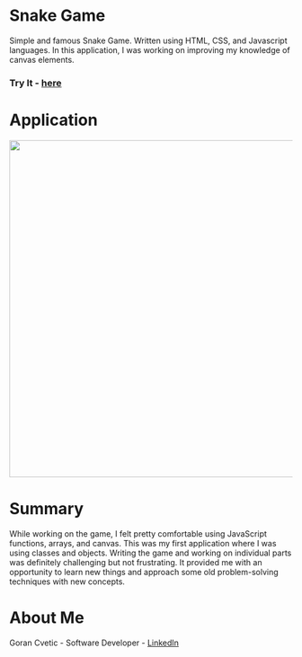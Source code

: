# Snake Game
Simple and famous Snake Game. Written using HTML, CSS, and Javascript languages. In this application, I was working on improving my knowledge of canvas elements.

### Try It - [here](https://jumba23.github.io/Snake-Game/)

# Application 
<p align="center">
  <img 
    width="600"
    height="600"
    src="https://user-images.githubusercontent.com/80366503/118738357-ba960400-b7fb-11eb-9047-3daa61e1d48d.PNG"
  >
</p>

# Summary 
While working on the game, I felt pretty comfortable using JavaScript functions, arrays, and canvas. This was my first application where I was using classes and objects. Writing the game and working on individual parts was definitely challenging but not frustrating. It provided me with an opportunity to learn new things and approach some old problem-solving techniques with new concepts.

# About Me
Goran Cvetic - Software Developer - [LinkedIn](https://www.linkedin.com/in/goran-cvetic-9aaa4288/)
